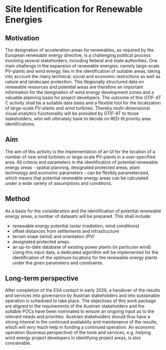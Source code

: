 # Site Identification for Renewable Energies
## Motivation
The designation of acceleration areas for renewables, as required by the European renewable energy directive, is a challenging political process involving several stakeholders, including federal and state authorities. One main challenge in the expansion of renewable energies, namely large-scale PV-plants and wind energy, lies in the identification of suitable areas, taking into account the many technical, social and economic restrictions as well as nature and landscape protection. This Regionally structured data on renewable resources and potential areas are therefore an important information for the designation of wind energy development zones and a valuable planning basis for project developers. 
The outcome of this GTIF-AT C activity shall be a suitable data basis and a flexible tool for the localization of large-scale PV-plants and wind turbines. Thereby multi-dimensional visual analytics functionality will be provided by GTIF-AT to those stakeholders, who will ultimately have to decide on RED-III priority area identifications.
## Aim
The aim of this activity is the implementation of an UI for the location of a number of new wind turbines or large-scale PV-plants in a user-specified area. All criteria and parameters in the identification of potential renewable energy areas - spatial planning, designated protected areas, plant technology and economic parameters - can be flexibly parameterized, which means that potential renewable energy areas can be calculated under a wide variety of assumptions and conditions.
## Method
As a basis for the consideration and the identification of potential renewable energy areas, a number of datasets will be prepared. This shall include:
* renewable energy potential (solar irradiation, wind conditions)
* offset distances from settlements and infrastructure
* terrain slope (wind) and orientation (PV)
* designated protected areas.
* an up-to-date database of existing power plants (in particular wind)
Using this input data, a dedicated algorithm will be implemented for the identification of the optimum locations for the renewable energy plants under the given parameters and constraints.
## Long-term perspective
After completion of the ESA contact in early 2026, a handover of the results and services into governance by Austrian stakeholders and into sustainable operation is scheduled to take place. The objectives of this work package are aligned to the requirements of the Austrian stakeholders and the suitable POCs have been nominated to ensure an ongoing input as to the relevant needs and priorities. Austrian stakeholders should thus have a strong interest in the continued availability and maintenance of the results, which will very much help in funding a continued operation.
An economic operation (business perspective) of the tools and services, e.g. helping wind energy project developers in identifying project areas, is also conceivable.